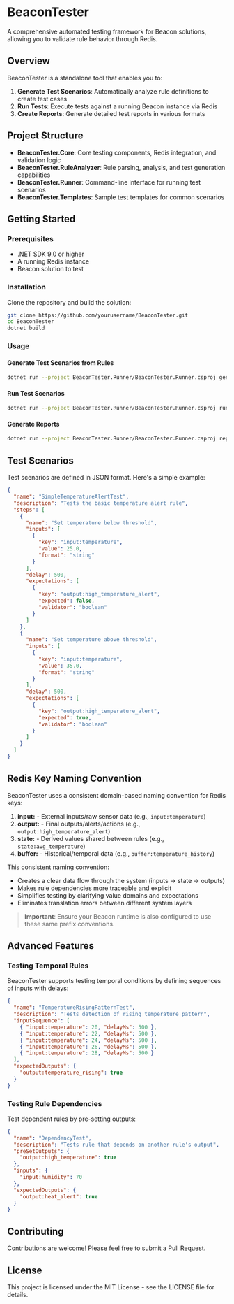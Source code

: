 # BeaconTester

A comprehensive automated testing framework for Beacon solutions, allowing you to validate rule behavior through Redis.

## Overview

BeaconTester is a standalone tool that enables you to:

1. **Generate Test Scenarios**: Automatically analyze rule definitions to create test cases
2. **Run Tests**: Execute tests against a running Beacon instance via Redis
3. **Create Reports**: Generate detailed test reports in various formats

## Project Structure

- **BeaconTester.Core**: Core testing components, Redis integration, and validation logic
- **BeaconTester.RuleAnalyzer**: Rule parsing, analysis, and test generation capabilities
- **BeaconTester.Runner**: Command-line interface for running test scenarios
- **BeaconTester.Templates**: Sample test templates for common scenarios

## Getting Started

### Prerequisites

- .NET SDK 9.0 or higher
- A running Redis instance
- Beacon solution to test

### Installation

Clone the repository and build the solution:

```bash
git clone https://github.com/yourusername/BeaconTester.git
cd BeaconTester
dotnet build
```

### Usage

#### Generate Test Scenarios from Rules

```bash
dotnet run --project BeaconTester.Runner/BeaconTester.Runner.csproj generate --rules /path/to/rules.yaml --output /path/to/tests.json
```

#### Run Test Scenarios

```bash
dotnet run --project BeaconTester.Runner/BeaconTester.Runner.csproj run --scenarios /path/to/tests.json --output /path/to/results.json --redis-host localhost --redis-port 6379
```

#### Generate Reports

```bash
dotnet run --project BeaconTester.Runner/BeaconTester.Runner.csproj report --results /path/to/results.json --output /path/to/report.html --format html
```

## Test Scenarios

Test scenarios are defined in JSON format. Here's a simple example:

```json
{
  "name": "SimpleTemperatureAlertTest",
  "description": "Tests the basic temperature alert rule",
  "steps": [
    {
      "name": "Set temperature below threshold",
      "inputs": [
        {
          "key": "input:temperature",
          "value": 25.0,
          "format": "string"
        }
      ],
      "delay": 500,
      "expectations": [
        {
          "key": "output:high_temperature_alert",
          "expected": false,
          "validator": "boolean"
        }
      ]
    },
    {
      "name": "Set temperature above threshold",
      "inputs": [
        {
          "key": "input:temperature",
          "value": 35.0,
          "format": "string"
        }
      ],
      "delay": 500,
      "expectations": [
        {
          "key": "output:high_temperature_alert",
          "expected": true,
          "validator": "boolean"
        }
      ]
    }
  ]
}
```

## Redis Key Naming Convention

BeaconTester uses a consistent domain-based naming convention for Redis keys:

1. **input:** - External inputs/raw sensor data (e.g., `input:temperature`)
2. **output:** - Final outputs/alerts/actions (e.g., `output:high_temperature_alert`)
3. **state:** - Derived values shared between rules (e.g., `state:avg_temperature`)
4. **buffer:** - Historical/temporal data (e.g., `buffer:temperature_history`)

This consistent naming convention:
- Creates a clear data flow through the system (inputs → state → outputs)
- Makes rule dependencies more traceable and explicit
- Simplifies testing by clarifying value domains and expectations
- Eliminates translation errors between different system layers

> **Important**: Ensure your Beacon runtime is also configured to use these same prefix conventions.

## Advanced Features

### Testing Temporal Rules

BeaconTester supports testing temporal conditions by defining sequences of inputs with delays:

```json
{
  "name": "TemperatureRisingPatternTest",
  "description": "Tests detection of rising temperature pattern",
  "inputSequence": [
    { "input:temperature": 20, "delayMs": 500 },
    { "input:temperature": 22, "delayMs": 500 },
    { "input:temperature": 24, "delayMs": 500 },
    { "input:temperature": 26, "delayMs": 500 },
    { "input:temperature": 28, "delayMs": 500 }
  ],
  "expectedOutputs": {
    "output:temperature_rising": true
  }
}
```

### Testing Rule Dependencies

Test dependent rules by pre-setting outputs:

```json
{
  "name": "DependencyTest",
  "description": "Tests rule that depends on another rule's output",
  "preSetOutputs": {
    "output:high_temperature": true
  },
  "inputs": {
    "input:humidity": 70
  },
  "expectedOutputs": {
    "output:heat_alert": true
  }
}
```

## Contributing

Contributions are welcome! Please feel free to submit a Pull Request.

## License

This project is licensed under the MIT License - see the LICENSE file for details.